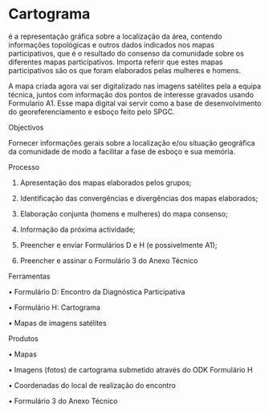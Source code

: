 # Cartograma

é a representação gráfica sobre a localização da área, contendo informações topológicas e outros dados indicados nos mapas participativos, que é o resultado do consenso da comunidade sobre os diferentes mapas participativos. Importa referir que estes mapas participativos são os que foram elaborados pelas mulheres e homens.

A mapa criada agora vai ser digitalizado nas imagens satélites pela a equipa técnica, juntos com informação dos pontos de interesse gravados usando Formulario A1. Esse mapa digital vai servir como a base de desenvolvimento do georeferenciamento e esboço feito pelo SPGC.

Objectivos

Fornecer informações gerais sobre a localização e/ou situação geográfica da comunidade de modo a facilitar a fase de esboço e sua memória.

Processo

1. Apresentação dos mapas elaborados pelos grupos;

2. Identificação das convergências e divergências dos mapas elaborados;

3. Elaboração conjunta \(homens e mulheres\) do mapa consenso;

4. Informação da próxima actividade;

5. Preencher e enviar Formulários D e H \(e possivelmente A1\);

6. Preencher e assinar o Formulário 3 do Anexo Técnico

Ferramentas

•    Formulário D: Encontro da Diagnóstica Participativa

•    Formulário H: Cartograma

•    Mapas de imagens satélites

Produtos

•    Mapas

•    Imagens \(fotos\) de cartograma submetido através do ODK Formulário H

•    Coordenadas do local de realização do encontro

•    Formulário 3 do Anexo Técnico

